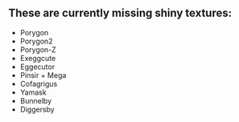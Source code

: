 ## These are currently missing shiny textures:

-	Porygon
-	Porygon2
-	Porygon-Z
-   Exeggcute
-   Eggecutor
-   Pinsir + Mega
-   Cofagrigus
-   Yamask
-   Bunnelby
-   Diggersby
